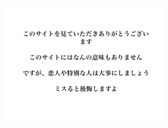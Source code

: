 <!DOCTYPE html>
<html lang="ja">

<body>
  <img src="30_20250910234128.png" alt="Love Image">
</body>
</html>
